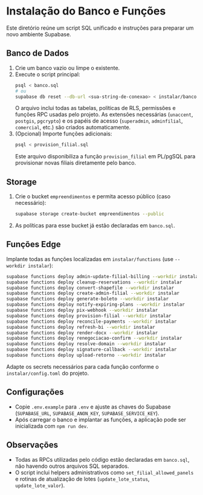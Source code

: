# Instalação do Banco e Funções

Este diretório reúne um script SQL unificado e instruções para preparar um novo ambiente Supabase.

## Banco de Dados

1. Crie um banco vazio ou limpe o existente.
2. Execute o script principal:
   ```bash
   psql < banco.sql
   # ou
   supabase db reset --db-url <sua-string-de-conexao> < instalar/banco.sql
   ```
   O arquivo inclui todas as tabelas, políticas de RLS, permissões e funções RPC usadas pelo projeto.
   As extensões necessárias (`unaccent`, `postgis`, `pgcrypto`) e os papéis de acesso (`superadmin`, `adminfilial`, `comercial`, etc.) são criados automaticamente.
3. (Opcional) Importe funções adicionais:
   ```bash
   psql < provision_filial.sql
   ```
   Este arquivo disponibiliza a função `provision_filial` em PL/pgSQL para provisionar novas filiais diretamente pelo banco.

## Storage

1. Crie o bucket `empreendimentos` e permita acesso público (caso necessário):
   ```bash
   supabase storage create-bucket empreendimentos --public
   ```
2. As políticas para esse bucket já estão declaradas em `banco.sql`.

## Funções Edge

Implante todas as funções localizadas em `instalar/functions` (use `--workdir instalar`):
```bash
supabase functions deploy admin-update-filial-billing --workdir instalar
supabase functions deploy cleanup-reservations --workdir instalar
supabase functions deploy convert-shapefile --workdir instalar
supabase functions deploy create-admin-filial --workdir instalar
supabase functions deploy generate-boleto --workdir instalar
supabase functions deploy notify-expiring-plans --workdir instalar
supabase functions deploy pix-webhook --workdir instalar
supabase functions deploy provision-filial --workdir instalar
supabase functions deploy reconcile-payments --workdir instalar
supabase functions deploy refresh-bi --workdir instalar
supabase functions deploy render-docx --workdir instalar
supabase functions deploy renegociacao-confirm --workdir instalar
supabase functions deploy resolve-domain --workdir instalar
supabase functions deploy signature-callback --workdir instalar
supabase functions deploy upload-retorno --workdir instalar
```
Adapte os secrets necessários para cada função conforme o `instalar/config.toml` do projeto.

## Configurações

- Copie `.env.example` para `.env` e ajuste as chaves do Supabase (`SUPABASE_URL`, `SUPABASE_ANON_KEY`, `SUPABASE_SERVICE_KEY`).
- Após carregar o banco e implantar as funções, a aplicação pode ser inicializada com `npm run dev`.


## Observações

- Todas as RPCs utilizadas pelo código estão declaradas em `banco.sql`, não havendo outros arquivos SQL separados.
- O script inclui helpers administrativos como `set_filial_allowed_panels` e rotinas de atualização de lotes (`update_lote_status`, `update_lote_valor`).

